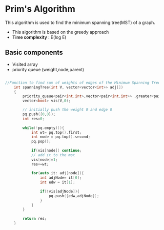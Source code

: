 # Prim's Algorithm

This algorithm is used to find the minimum spanning tree(MST) of a graph.
* This algorithm is based on the greedy approach
* **Time complexity** : E(log E)

## Basic components
* Visited array
* priority queue (weight,node,parent)

```cpp

//Function to find sum of weights of edges of the Minimum Spanning Tree.
    int spanningTree(int V, vector<vector<int>> adj[])
    {
        priority_queue<pair<int,int>,vector<pair<int,int>> ,greater<pair<int,int>>> pq;
        vector<bool> vis(V,0);

        // initially push the weight 0 and edge 0
        pq.push({0,0});
        int res=0;
        
        while(!pq.empty()){
            int wt= pq.top().first;
            int node = pq.top().second;
            pq.pop();
            
            if(vis[node]) continue;
            // add it to the mst
            vis[node]=1;
            res+=wt;
            
            for(auto it: adj[node]){
                int adjNode= it[0];
                int edw = it[1];
                
                if(!vis[adjNode]){
                    pq.push({edw,adjNode});
                }
            }
        }
        
        return res;
    }
```

